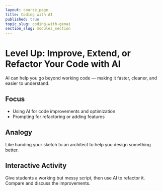 ```yaml
---
layout: course_page
title: Coding with AI
published: true
topic_slug: coding-with-genai
section_slug: modules_section
---
```


# Level Up: Improve, Extend, or Refactor Your Code with AI

AI can help you go beyond working code — making it faster, cleaner, and easier to understand.

## Focus
- Using AI for code improvements and optimization
- Prompting for refactoring or adding features

## Analogy
Like handing your sketch to an architect to help you design something better.

## Interactive Activity
Give students a working but messy script, then use AI to refactor it. Compare and discuss the improvements.
